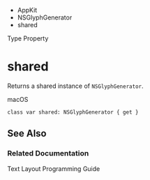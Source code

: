 

- AppKit
- NSGlyphGenerator
-  shared 

Type Property

# shared

Returns a shared instance of `NSGlyphGenerator`.

macOS

``` source
class var shared: NSGlyphGenerator { get }
```

## See Also

### Related Documentation

Text Layout Programming Guide

